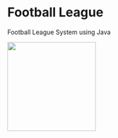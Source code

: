 
# Football League

Football League System using Java

<img width=200px   src="https://brandslogos.com/wp-content/uploads/images/large/java-logo-1.png">&nbsp;
